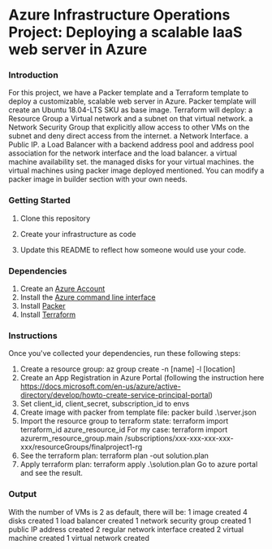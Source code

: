 # Azure Infrastructure Operations Project: Deploying a scalable IaaS web server in Azure

### Introduction
For this project, we have a Packer template and a Terraform template to deploy a customizable, scalable web server in Azure.
Packer template will create an Ubuntu 18.04-LTS SKU as base image.
Terraform will deploy:
    a Resource Group
    a Virtual network and a subnet on that virtual network.
    a Network Security Group that explicitly allow access to other VMs on the subnet and deny direct access from the internet.
    a Network Interface.
    a Public IP.
    a Load Balancer with a backend address pool and address pool association for the network interface and the load balancer.
    a virtual machine availability set.
    the managed disks for your virtual machines.
    the virtual machines using packer image deployed mentioned.
You can modify a packer image in builder section with your own needs.


### Getting Started
1. Clone this repository

2. Create your infrastructure as code

3. Update this README to reflect how someone would use your code.

### Dependencies
1. Create an [Azure Account](https://portal.azure.com) 
2. Install the [Azure command line interface](https://docs.microsoft.com/en-us/cli/azure/install-azure-cli?view=azure-cli-latest)
3. Install [Packer](https://www.packer.io/downloads)
4. Install [Terraform](https://www.terraform.io/downloads.html)

### Instructions
Once you've collected your dependencies, run these following steps:
1. Create a resource group: az group create -n [name] -l [location]
2. Create an App Registration in Azure Portal (following the instruction here https://docs.microsoft.com/en-us/azure/active-directory/develop/howto-create-service-principal-portal)
3. Set client_id, client_secret, subscription_id to envs
4. Create image with packer from template file: packer build .\server.json
5. Import the resource group to terraform state: terraform import terraform_id azure_resource_id
   For my case: terraform import azurerm_resource_group.main /subscriptions/xxx-xxx-xxx-xxx-xxx/resourceGroups/finalproject1-rg
6. See the terraform plan: terraform plan -out solution.plan
7. Apply terraform plan: terraform apply .\solution.plan
Go to azure portal and see the result.
 


### Output
With the number of VMs is 2 as default, there will be:
1 image created
4 disks created
1 load balancer created
1 network security group created
1 public IP address created
2 regular network interface created
2 virtual machine created
1 virtual network created